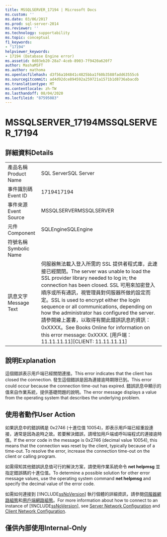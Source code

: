 ```yaml
---
title: MSSQLSERVER_17194 | Microsoft Docs
ms.custom: ''
ms.date: 03/06/2017
ms.prod: sql-server-2014
ms.reviewer: ''
ms.technology: supportability
ms.topic: conceptual
f1_keywords:
- "17194"
helpviewer_keywords:
- 17194 (Database Engine error)
ms.assetid: 0d03eb20-28a7-4ceb-8903-7f9420a620f7
author: MashaMSFT
ms.author: mathoma
ms.openlocfilehash: d3f56a104841c4825bba1f60b3588fadd63555c6
ms.sourcegitcommit: ad4d92dce894592a259721a1571b1d8736abacdb
ms.translationtype: MT
ms.contentlocale: zh-TW
ms.lasthandoff: 08/04/2020
ms.locfileid: "87595083"
---
```

# <a name="mssqlserver_17194"></a><span data-ttu-id="6833f-102">MSSQLSERVER_17194</span><span class="sxs-lookup"><span data-stu-id="6833f-102">MSSQLSERVER_17194</span></span>
    
## <a name="details"></a><span data-ttu-id="6833f-103">詳細資料</span><span class="sxs-lookup"><span data-stu-id="6833f-103">Details</span></span>  
  
|||  
|-|-|  
|<span data-ttu-id="6833f-104">產品名稱</span><span class="sxs-lookup"><span data-stu-id="6833f-104">Product Name</span></span>|<span data-ttu-id="6833f-105">SQL Server</span><span class="sxs-lookup"><span data-stu-id="6833f-105">SQL Server</span></span>|  
|<span data-ttu-id="6833f-106">事件識別碼</span><span class="sxs-lookup"><span data-stu-id="6833f-106">Event ID</span></span>|<span data-ttu-id="6833f-107">17194</span><span class="sxs-lookup"><span data-stu-id="6833f-107">17194</span></span>|  
|<span data-ttu-id="6833f-108">事件來源</span><span class="sxs-lookup"><span data-stu-id="6833f-108">Event Source</span></span>|<span data-ttu-id="6833f-109">MSSQLSERVER</span><span class="sxs-lookup"><span data-stu-id="6833f-109">MSSQLSERVER</span></span>|  
|<span data-ttu-id="6833f-110">元件</span><span class="sxs-lookup"><span data-stu-id="6833f-110">Component</span></span>|<span data-ttu-id="6833f-111">SQLEngine</span><span class="sxs-lookup"><span data-stu-id="6833f-111">SQLEngine</span></span>|  
|<span data-ttu-id="6833f-112">符號名稱</span><span class="sxs-lookup"><span data-stu-id="6833f-112">Symbolic Name</span></span>||  
|<span data-ttu-id="6833f-113">訊息文字</span><span class="sxs-lookup"><span data-stu-id="6833f-113">Message Text</span></span>|<span data-ttu-id="6833f-114">伺服器無法載入登入所需的 SSL 提供者程式庫，此連接已經關閉。</span><span class="sxs-lookup"><span data-stu-id="6833f-114">The server was unable to load the SSL provider library needed to log in; the connection has been closed.</span></span> <span data-ttu-id="6833f-115">SSL 可用來加密登入順序或所有通訊，視管理員對伺服器所做的設定而定。</span><span class="sxs-lookup"><span data-stu-id="6833f-115">SSL is used to encrypt either the login sequence or all communications, depending on how the administrator has configured the server.</span></span> <span data-ttu-id="6833f-116">請參閱線上叢書，以取得有關此錯誤訊息的資訊：0xXXXX。</span><span class="sxs-lookup"><span data-stu-id="6833f-116">See Books Online for information on this error message:  0xXXXX.</span></span> <span data-ttu-id="6833f-117">[用戶端：11.11.11.11]</span><span class="sxs-lookup"><span data-stu-id="6833f-117">[CLIENT: 11.11.11.11]</span></span>|  
  
## <a name="explanation"></a><span data-ttu-id="6833f-118">說明</span><span class="sxs-lookup"><span data-stu-id="6833f-118">Explanation</span></span>  
 <span data-ttu-id="6833f-119">這個錯誤表示用戶端已經關閉連接。</span><span class="sxs-lookup"><span data-stu-id="6833f-119">This error indicates that the client has closed the connection.</span></span> <span data-ttu-id="6833f-120">發生這個錯誤是因為連接逾時期限已到。</span><span class="sxs-lookup"><span data-stu-id="6833f-120">This error could occur because the connection time-out has expired.</span></span> <span data-ttu-id="6833f-121">錯誤訊息中顯示的值來自作業系統，提供基礎問題的說明。</span><span class="sxs-lookup"><span data-stu-id="6833f-121">The error message displays a value from the operating system that describes the underlying problem.</span></span>  
  
## <a name="user-action"></a><span data-ttu-id="6833f-122">使用者動作</span><span class="sxs-lookup"><span data-stu-id="6833f-122">User Action</span></span>  
 <span data-ttu-id="6833f-123">如果訊息中的錯誤碼是 0x2746 (十進位值 10054)，即表示用戶端已經重設連接，通常是因為逾時之故。若要解決錯誤，請增加用戶端或呼叫端程式的連接逾時值。</span><span class="sxs-lookup"><span data-stu-id="6833f-123">If the error code in the message is 0x2746 (decimal value 10054), this means that the connection was reset by the client, typically because of a time-out. To resolve the error, increase the connection time-out on the client or calling program.</span></span>  
  
 <span data-ttu-id="6833f-124">如需得知其他錯誤訊息值可行的解決方案，請使用作業系統命令 **net helpmsg** 並指定錯誤碼的十進位值。</span><span class="sxs-lookup"><span data-stu-id="6833f-124">To determine a possible solution for other error message values, use the operating system command **net helpmsg** and specify the decimal value of the error code.</span></span>  
  
 <span data-ttu-id="6833f-125">如需如何連接到 [!INCLUDE[ssNoVersion](../../includes/ssnoversion-md.md)] 執行個體的詳細資訊，請參閱[伺服器網路組態](../../database-engine/configure-windows/server-network-configuration.md)和[用戶端網路組態](../../database-engine/configure-windows/client-network-configuration.md)。</span><span class="sxs-lookup"><span data-stu-id="6833f-125">For more information about how to connect to an instance of [!INCLUDE[ssNoVersion](../../includes/ssnoversion-md.md)], see [Server Network Configuration](../../database-engine/configure-windows/server-network-configuration.md) and [Client Network Configuration](../../database-engine/configure-windows/client-network-configuration.md).</span></span>  
  
## <a name="internal-only"></a><span data-ttu-id="6833f-126">僅供內部使用</span><span class="sxs-lookup"><span data-stu-id="6833f-126">Internal-Only</span></span>  
  
